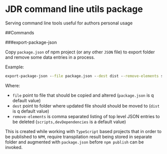 # JDR command line utils package

Serving command line tools useful for authors personal usage

##Commands

###export-package-json

Copy `package.json` of npm project (or any other `JSON` file) to export folder and remove some data entries in a process. 

Example:
```cmd
export-package-json --file package.json --dest dist --remove-elements scripts,devDependencies
```

Where:

- `file` point to file that should be copied and altered (`package.json` is q default value)
- `dest` point to folder where updated file should should be moved to (`dist` is q default value)
- `remove-elements` is comma separated listing of top level JSON entries to be deleted (`scripts,devDependencies` is a 
default value)

This is created while working with `TypeScript` based projects that in order to be published to `NPM`, require 
transpilation result being stored in separate folder and augmented with `package.json` before `npm publish` can be 
invoked.
